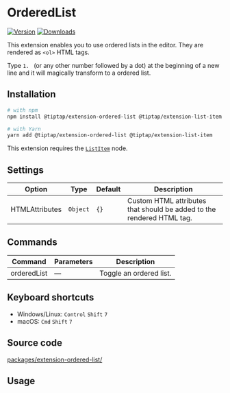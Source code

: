 # OrderedList
[![Version](https://img.shields.io/npm/v/@tiptap/extension-ordered-list.svg?label=version)](https://www.npmjs.com/package/@tiptap/extension-ordered-list)
[![Downloads](https://img.shields.io/npm/dm/@tiptap/extension-ordered-list.svg)](https://npmcharts.com/compare/@tiptap/extension-ordered-list?minimal=true)

This extension enables you to use ordered lists in the editor. They are rendered as `<ol>` HTML tags.

Type <code>1.&nbsp;</code> (or any other number followed by a dot) at the beginning of a new line and it will magically transform to a ordered list.

## Installation
```bash
# with npm
npm install @tiptap/extension-ordered-list @tiptap/extension-list-item

# with Yarn
yarn add @tiptap/extension-ordered-list @tiptap/extension-list-item
```

This extension requires the [`ListItem`](/api/nodes/list-item) node.

## Settings
| Option         | Type     | Default | Description                                                           |
| -------------- | -------- | ------- | --------------------------------------------------------------------- |
| HTMLAttributes | `Object` | `{}`    | Custom HTML attributes that should be added to the rendered HTML tag. |

## Commands
| Command     | Parameters | Description             |
| ----------- | ---------- | ----------------------- |
| orderedList | —          | Toggle an ordered list. |

## Keyboard shortcuts
* Windows/Linux: `Control`&nbsp;`Shift`&nbsp;`7`
* macOS: `Cmd`&nbsp;`Shift`&nbsp;`7`

## Source code
[packages/extension-ordered-list/](https://github.com/ueberdosis/tiptap/blob/main/packages/extension-ordered-list/)

## Usage
<tiptap-demo name="Nodes/OrderedList"></tiptap-demo>
